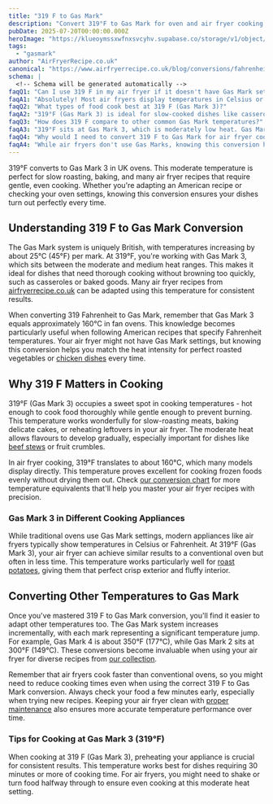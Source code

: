 ```yaml
---
title: "319 F to Gas Mark"
description: "Convert 319°F to Gas Mark for oven and air fryer cooking. Learn the exact Gas Mark equivalent and tips for perfect results every time."
pubDate: 2025-07-20T00:00:00.000Z
heroImage: "https://klueoymssxwfnxsvcyhv.supabase.co/storage/v1/object/public/Shmucket/319-f-to-gas-mark.png"
tags:
  - "gasmark"
author: "AirFryerRecipe.co.uk"
canonical: "https://www.airfryerrecipe.co.uk/blog/conversions/fahrenheit-to-gas-mark/319-f-to-gas-mark"
schema: |
  <!-- Schema will be generated automatically -->
faqQ1: "Can I use 319 F in my air fryer if it doesn't have Gas Mark settings?"
faqA1: "Absolutely! Most air fryers display temperatures in Celsius or Fahrenheit. Simply set your air fryer to 319°F (approximately 160°C) to match Gas Mark 3. Remember that air fryers cook faster, so adjust cooking times accordingly."
faqQ2: "What types of food cook best at 319 F (Gas Mark 3)?"
faqA2: "319°F (Gas Mark 3) is ideal for slow-cooked dishes like casseroles, baked pasta, and delicate cakes. In an air fryer, it's perfect for roasting vegetables, reheating leftovers, or cooking thicker cuts of meat that benefit from gentle heat."
faqQ3: "How does 319 F compare to other common Gas Mark temperatures?"
faqA3: "319°F sits at Gas Mark 3, which is moderately low heat. Gas Mark 4 is 350°F (177°C), while Gas Mark 2 is 300°F (149°C). This makes 319 F ideal for recipes needing gentle, prolonged cooking rather than quick browning."
faqQ4: "Why would I need to convert 319 F to Gas Mark for air fryer cooking?"
faqA4: "While air fryers don't use Gas Marks, knowing this conversion helps when adapting traditional oven recipes. Many British recipes specify Gas Marks, so converting 319 F to Gas Mark 3 ensures you're using the right heat intensity for perfect results in your air fryer."
---
```

<p>319°F converts to Gas Mark 3 in UK ovens. This moderate temperature is perfect for slow roasting, baking, and many air fryer recipes that require gentle, even cooking. Whether you're adapting an American recipe or checking your oven settings, knowing this conversion ensures your dishes turn out perfectly every time.</p>

<h2>Understanding 319 F to Gas Mark Conversion</h2>
<p>The Gas Mark system is uniquely British, with temperatures increasing by about 25°C (45°F) per mark. At 319°F, you're working with Gas Mark 3, which sits between the moderate and medium heat ranges. This makes it ideal for dishes that need thorough cooking without browning too quickly, such as casseroles or baked goods. Many air fryer recipes from <a href=https://www.airfryerrecipe.co.uk>airfryerrecipe.co.uk</a> can be adapted using this temperature for consistent results.</p>
<p>When converting 319 Fahrenheit to Gas Mark, remember that Gas Mark 3 equals approximately 160°C in fan ovens. This knowledge becomes particularly useful when following American recipes that specify Fahrenheit temperatures. Your air fryer might not have Gas Mark settings, but knowing this conversion helps you match the heat intensity for perfect roasted vegetables or <a href=https://www.airfryerrecipe.co.uk/recipe-category/chicken>chicken dishes</a> every time.</p>

<h2>Why 319 F Matters in Cooking</h2>
<p>319°F (Gas Mark 3) occupies a sweet spot in cooking temperatures - hot enough to cook food thoroughly while gentle enough to prevent burning. This temperature works wonderfully for slow-roasting meats, baking delicate cakes, or reheating leftovers in your air fryer. The moderate heat allows flavours to develop gradually, especially important for dishes like <a href=https://www.airfryerrecipe.co.uk/recipe-category/beef>beef stews</a> or fruit crumbles.</p>
<p>In air fryer cooking, 319°F translates to about 160°C, which many models display directly. This temperature proves excellent for cooking frozen foods evenly without drying them out. Check <a href=https://www.airfryerrecipe.co.uk/air-fryer-conversion-chart>our conversion chart</a> for more temperature equivalents that'll help you master your air fryer recipes with precision.</p>

<h3>Gas Mark 3 in Different Cooking Appliances</h3>
<p>While traditional ovens use Gas Mark settings, modern appliances like air fryers typically show temperatures in Celsius or Fahrenheit. At 319°F (Gas Mark 3), your air fryer can achieve similar results to a conventional oven but often in less time. This temperature works particularly well for <a href=https://www.airfryerrecipe.co.uk/recipe-category/potatoes>roast potatoes</a>, giving them that perfect crisp exterior and fluffy interior.</p>

<h2>Converting Other Temperatures to Gas Mark</h2>
<p>Once you've mastered 319 F to Gas Mark conversion, you'll find it easier to adapt other temperatures too. The Gas Mark system increases incrementally, with each mark representing a significant temperature jump. For example, Gas Mark 4 is about 350°F (177°C), while Gas Mark 2 sits at 300°F (149°C). These conversions become invaluable when using your air fryer for diverse recipes from <a href=https://www.airfryerrecipe.co.uk/recipes>our collection</a>.</p>
<p>Remember that air fryers cook faster than conventional ovens, so you might need to reduce cooking times even when using the correct 319 F to Gas Mark conversion. Always check your food a few minutes early, especially when trying new recipes. Keeping your air fryer clean with <a href=https://www.airfryerrecipe.co.uk/air-fryer-cleaner>proper maintenance</a> also ensures more accurate temperature performance over time.</p>

<h3>Tips for Cooking at Gas Mark 3 (319°F)</h3>
<p>When cooking at 319 F (Gas Mark 3), preheating your appliance is crucial for consistent results. This temperature works best for dishes requiring 30 minutes or more of cooking time. For air fryers, you might need to shake or turn food halfway through to ensure even cooking at this moderate heat setting.</p>
